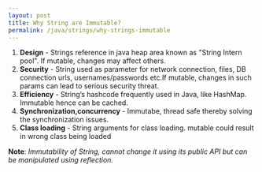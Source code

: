 ```yaml
---
layout: post
title: Why String are Immutable?
permalink: /java/strings/why-strings-immutable
---
```



1. **Design** - Strings reference in java heap area known as "String Intern pool". If mutable, changes may affect others.
2. **Security** - String used as parameter for network connection, files, DB connection urls, usernames/passwords etc.If mutable, changes in such params can lead to serious security threat.
3. **Efficiency** - String’s hashcode frequently used in Java, like HashMap. Immutable hence can be cached.
4. **Synchronization,concurrency** - Immutabe, thread safe thereby solving the synchronization issues.
5. **Class loading** - String arguments for class loading. mutable could result in wrong class being loaded 

**Note**: *Immutability of String, cannot change it using its public API but can be manipulated using reflection.*
